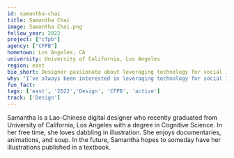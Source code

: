 ```yaml
---
id: samantha-chai
title: Samantha Chai
image: Samantha Chai.png
fellow_year: 2022
project: ["cfpb"]
agency: ["CFPB"]
hometown: Los Angeles, CA
university: University of California, Los Angeles
region: east
bio_short: Designer passionate about leveraging technology for social impact
why: "I’ve always been interested in leveraging technology for social impact. I chose civic tech over other private sector opportunities because of its influence over so many people. Civic tech works to serve everyone—it has the widest range of users."
fun_fact: 
tags: ['east', '2022','Design', 'CFPB', 'active']
track: ['Design']
---
```


Samantha is a Lao-Chinese digital designer who recently graduated from University of California, Los Angeles with a degree in Cognitive Science. In her free time, she loves dabbling in illustration. She enjoys documentaries, animations, and soup. In the future, Samantha hopes to someday have her illustrations published in a textbook. 